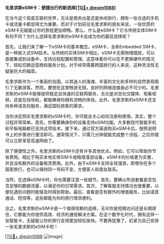 **毛里求斯eSIM卡：便捷出行的新选择[[TG💪+ @esim1088](https://t.me/s/esim1088)]**

在当今这个高度互联的世界，无论是商务出差还是休闲旅行，拥有一张合适的手机卡或流量卡都显得尤为重要。而对于计划前往毛里求斯的朋友来说，一张优质的eSIM卡无疑能让你的旅程更加顺畅。那么，什么是eSIM卡？它与传统实体SIM卡有何不同？为什么选择毛里求斯的eSIM卡会成为你的最佳选择呢？

首先，让我们来了解一下eSIM卡的基本概念。eSIM卡，全称Embedded SIM卡，是一种嵌入式SIM技术。与传统的实体SIM卡相比，eSIM卡无需物理插拔，可以直接集成到设备中，支持远程配置和管理。这意味着你可以在不更换硬件的情况下，轻松切换运营商和服务计划。对于经常需要跨国旅行的人来说，这种灵活性无疑是巨大的福音。

毛里求斯作为一个美丽的岛国，以其迷人的海滩、丰富的文化和多样的自然景观吸引了无数游客。然而，要想在这里畅游无阻，良好的网络连接是必不可少的。毛里求斯的eSIM卡能够提供稳定且快速的互联网服务，无论是浏览社交媒体、观看视频，还是在线导航，都能确保你拥有流畅的体验。此外，毛里求斯的eSIM卡还支持多种语言的服务，满足国际旅客的需求。

当你决定购买毛里求斯的eSIM卡时，你可能会关心如何注册和使用。其实，整个过程非常简单。首先，你需要确保你的设备支持eSIM功能。大多数现代智能手机和平板电脑都已支持这项技术。接下来，通过官方渠道购买eSIM卡后，按照说明书上的步骤进行激活即可。通常情况下，只需几分钟就能完成整个流程，之后你就可以立即享受高速网络了。

除了便捷性之外，毛里求斯的eSIM卡还有许多其他优点。例如，它可以帮助你节省费用。相比于购买本地实体SIM卡或租用漫游设备，eSIM卡的价格更为实惠，并且没有额外的设备租赁费用。此外，由于eSIM卡支持全球漫游，即使你在多个国家旅行，也可以保持同一号码不变，方便家人和朋友联系。

当然，在选择eSIM卡时，你也需要注意一些细节。首先，要确认所选套餐是否包含足够的数据流量，以满足你的日常需求。其次，了解客服支持情况也很重要，以便在遇到问题时能够及时得到帮助。最后，查看是否有额外的增值服务，比如语音通话、短信等，这些都能为你的旅行增添便利。

总之，毛里求斯的eSIM卡是一个值得信赖的选择，无论你是短期访问还是长期居住，它都能为你提供高效、经济的通信解决方案。在这个数字化时代，拥有这样一张智能卡，无疑能让你的旅行变得更加轻松愉快。不要再犹豫了，赶紧为自己安排一张毛里求斯的eSIM卡吧！

[[TG💪+ @esim1088](https://t.me/s/esim1088) ![Image](https://i.postimg.cc/4NQfJmqS/Snipaste-2025-05-13-00-14-12.png)]